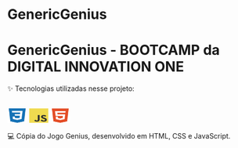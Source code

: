 # GenericGenius

<h1>GenericGenius - BOOTCAMP da DIGITAL INNOVATION ONE</h1>

✨ Tecnologias utilizadas nesse projeto:

<div style="display: inline_block"><br>
<img align="center" alt="CSS" height="30" width="40" src="https://github.com/devicons/devicon/blob/master/icons/css3/css3-plain.svg">
<img align="center" alt="JS" height="30" width="40" src="https://github.com/devicons/devicon/blob/master/icons/javascript/javascript-original.svg">
<img align="center" alt="HTML" height="30" width="40" src="https://github.com/devicons/devicon/blob/master/icons/html5/html5-plain.svg">
</div>
<br>
💻 Cópia do Jogo Genius, desenvolvido em HTML, CSS e JavaScript.

